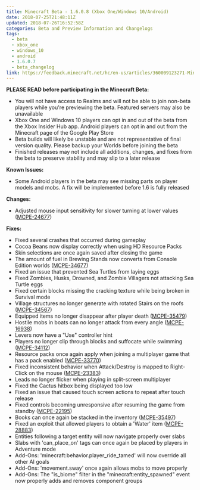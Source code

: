 ```yaml
---
title: Minecraft Beta - 1.6.0.8 (Xbox One/Windows 10/Android)
date: 2018-07-25T21:48:11Z
updated: 2018-07-26T16:52:58Z
categories: Beta and Preview Information and Changelogs
tags:
  - beta
  - xbox_one
  - windows_10
  - android
  - 1.6.0.7
  - beta_changelog
link: https://feedback.minecraft.net/hc/en-us/articles/360009123271-Minecraft-Beta-1-6-0-8-Xbox-One-Windows-10-Android-
---
```


**PLEASE READ before participating in the Minecraft Beta:**

-   You will not have access to Realms and will not be able to join non-beta players while you\'re previewing the beta. Featured servers may also be unavailable
-   Xbox One and Windows 10 players can opt in and out of the beta from the Xbox Insider Hub app. Android players can opt in and out from the Minecraft page of the Google Play Store
-   Beta builds will likely be unstable and are not representative of final version quality. Please backup your Worlds before joining the beta
-   Finished releases may not include all additions, changes, and fixes from the beta to preserve stability and may slip to a later release

**Known Issues:**

-   Some Android players in the beta may see missing parts on player models and mobs. A fix will be implemented before 1.6 is fully released

**Changes:**

-   Adjusted mouse input sensitivity for slower turning at lower values ([MCPE-24677](https://bugs.mojang.com/browse/MCPE-24677))

**Fixes:**

-   Fixed several crashes that occurred during gameplay
-   Cocoa Beans now display correctly when using HD Resource Packs
-   Skin selections are once again saved after closing the game
-   The amount of fuel in Brewing Stands now converts from Console Edition worlds ([MCPE-34677](https://bugs.mojang.com/browse/MCPE-34677))
-   Fixed an issue that prevented Sea Turtles from laying eggs
-   Fixed Zombies, Husks, Drowned, and Zombie Villagers not attacking Sea Turtle eggs
-   Fixed certain blocks missing the cracking texture while being broken in Survival mode
-   Village structures no longer generate with rotated Stairs on the roofs ([MCPE-34567](https://bugs.mojang.com/browse/MCPE-34567))
-   Equipped items no longer disappear after player death ([MCPE-35479](https://bugs.mojang.com/browse/MCPE-35479))
-   Hostile mobs in boats can no longer attack from every angle ([MCPE-16938](https://bugs.mojang.com/browse/MCPE-16938))
-   Levers now have a \"Use\" controller hint
-   Players no longer clip through blocks and suffocate while swimming ([MCPE-34112](https://bugs.mojang.com/browse/MCPE-34112))
-   Resource packs once again apply when joining a multiplayer game that has a pack enabled ([MCPE-33770](https://bugs.mojang.com/browse/MCPE-33770))
-   Fixed inconsistent behavior when Attack/Destroy is mapped to Right-Click on the mouse ([MCPE-23383](https://bugs.mojang.com/browse/MCPE-23383))
-   Leads no longer flicker when playing in split-screen multiplayer
-   Fixed the Cactus hitbox being displayed too low
-   Fixed an issue that caused touch screen actions to repeat after touch release
-   Fixed controls becoming unresponsive after resuming the game from standby ([MCPE-22195](https://bugs.mojang.com/browse/MCPE-22195))
-   Books can once again be stacked in the inventory ([MCPE-35497](https://bugs.mojang.com/browse/MCPE-35497))
-   Fixed an exploit that allowed players to obtain a \'Water\' item ([MCPE-28883](https://bugs.mojang.com/browse/MCPE-28883))
-   Entities following a target entity will now navigate properly over slabs
-   Slabs with \'can_place_on\' tags can once again be placed by players in Adventure mode
-   Add-Ons: \'minecraft:behavior.player_ride_tamed\' will now override all other AI goals
-   Add-Ons: \'movement.sway\' once again allows mobs to move properly
-   Add-Ons: The \"is_biome\" filter in the \"minecraft:entity_spawned\" event now properly adds and removes component groups
